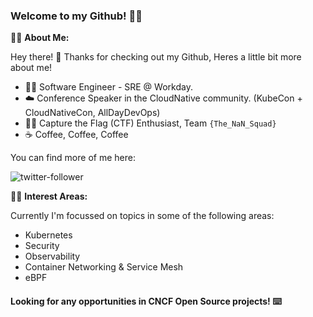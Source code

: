 ### Welcome to my Github! 🐱‍👓

🐱‍💻 **About Me:**

Hey there! 👋 
Thanks for checking out my Github, Heres a little bit more about me!

- 👨‍💻 Software Engineer - SRE @ Workday.
- ☁️ Conference Speaker in the CloudNative community. (KubeCon + CloudNativeCon, AllDayDevOps)
- 🐱‍👤 Capture the Flag (CTF) Enthusiast, Team `{The_NaN_Squad}`
- ☕ Coffee, Coffee, Coffee

You can find more of me here:

![twitter-follower](https://img.shields.io/twitter/follow/davekerr95?style=social) 

🐱‍🚀 **Interest Areas:**

Currently I'm focussed on topics in some of the following areas:

- Kubernetes
- Security
- Observability
- Container Networking & Service Mesh
- eBPF

#### Looking for any opportunities in CNCF Open Source projects! ⌨️


